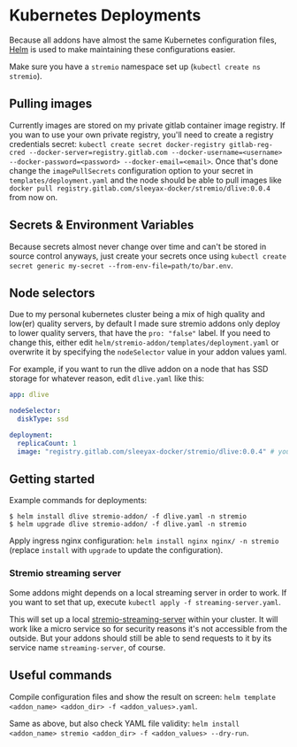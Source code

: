# Kubernetes Deployments
Because all addons have almost the same Kubernetes configuration files, [Helm](https://helm.sh) is used to make maintaining these configurations easier.

Make sure you have a `stremio` namespace set up (`kubectl create ns stremio`).

## Pulling images
Currently images are stored on my private gitlab container image registry. If you wan to use your own private registry, you'll need to create a registry credentials secret: `kubectl create secret docker-registry gitlab-reg-cred --docker-server=registry.gitlab.com --docker-username=<username> --docker-password=<password> --docker-email=<email>`. Once that's done change the `imagePullSecrets` configuration option to your secret in `templates/deployment.yaml` and the node should be able to pull images like `docker pull registry.gitlab.com/sleeyax-docker/stremio/dlive:0.0.4` from now on.

## Secrets & Environment Variables
Because secrets almost never change over time and can't be stored in source control anyways, just create your secrets once using `kubectl create secret generic my-secret --from-env-file=path/to/bar.env`.

## Node selectors
Due to my personal kubernetes cluster being a mix of high quality and low(er) quality servers, by default I made sure stremio addons only deploy to lower quality servers, that have the `pro: "false"` label. If you need to change this, either edit `helm/stremio-addon/templates/deployment.yaml` or overwrite it by specifying the `nodeSelector` value in your addon values yaml. 

For example, if you want to run the dlive addon on a node that has SSD storage for whatever reason, edit `dlive.yaml` like this:
```yaml
app: dlive

nodeSelector:
  diskType: ssd

deployment:
  replicaCount: 1
  image: "registry.gitlab.com/sleeyax-docker/stremio/dlive:0.0.4" # you probably want to change this too
```

## Getting started

Example commands for deployments:
```
$ helm install dlive stremio-addon/ -f dlive.yaml -n stremio
$ helm upgrade dlive stremio-addon/ -f dlive.yaml -n stremio
```

Apply ingress nginx configuration: `helm install nginx nginx/ -n stremio` (replace `install` with `upgrade` to update the configuration).

### Stremio streaming server
Some addons might depends on a local streaming server in order to work. If you want to set that up, execute `kubectl apply -f streaming-server.yaml`.

This will set up a local [stremio-streaming-server](https://hub.docker.com/r/sleeyax/stremio-streaming-server) within your cluster. It will work like a micro service so for security reasons it's not accessible from the outside. But your addons should still be able to send requests to it by its service name `streaming-server`, of course. 

## Useful commands
Compile configuration files and show the result on screen: `helm template <addon_name> <addon_dir> -f <addon_values>.yaml`.

Same as above, but also check YAML file validity: `helm install <addon_name> stremio <addon_dir> -f <addon_values> --dry-run`.
